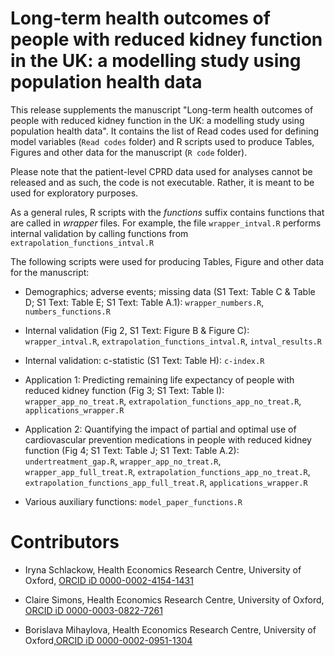 # Long-term health outcomes of people with reduced kidney function in the UK: a modelling study using population health data 

This release supplements the manuscript "Long-term health outcomes of people with reduced kidney function in the UK: a modelling study using population health data". It contains the list of Read codes used for defining model variables (`Read codes` folder) and R scripts used to produce Tables, Figures and other data for the manuscript (`R code` folder). 

Please note that the patient-level CPRD data used for analyses cannot be released and as such, the code is not executable. Rather, it is meant to be used for exploratory purposes.

As a general rules, R scripts with the _functions_ suffix contains functions that are called in _wrapper_ files. For example, the file `wrapper_intval.R` performs internal validation by calling functions from `extrapolation_functions_intval.R`

The following scripts were used for producing Tables, Figure and other data for the manuscript:

* Demographics; adverse events; missing data (S1 Text: Table C & Table D; S1 Text: Table E; S1 Text: Table A.1): `wrapper_numbers.R`, `numbers_functions.R`

* Internal validation (Fig 2, S1 Text: Figure B & Figure C): `wrapper_intval.R`, `extrapolation_functions_intval.R`, `intval_results.R`

* Internal validation: c-statistic (S1 Text: Table H): `c-index.R`

* Application 1: Predicting remaining life expectancy of people with reduced kidney function (Fig 3; S1 Text: Table I): `wrapper_app_no_treat.R`, `extrapolation_functions_app_no_treat.R`, `applications_wrapper.R`

* Application 2: Quantifying the impact of partial and optimal use of cardiovascular prevention medications in people with reduced kidney function (Fig 4; S1 Text: Table J; S1 Text: Table A.2): `undertreatment_gap.R`, `wrapper_app_no_treat.R`, `wrapper_app_full_treat.R`, `extrapolation_functions_app_no_treat.R`, `extrapolation_functions_app_full_treat.R`, `applications_wrapper.R`

* Various auxiliary functions: `model_paper_functions.R`

# Contributors

* Iryna Schlackow, Health Economics Research Centre, University of Oxford, [ORCID iD 0000-0002-4154-1431](https://orcid.org/0000-0002-4154-1431)

* Claire Simons, Health Economics Research Centre, University of Oxford, [ORCID iD 0000-0003-0822-7261](https://orcid.org/0000-0003-0822-7261)

* Borislava Mihaylova, Health Economics Research Centre, University of Oxford,[ORCID iD 0000-0002-0951-1304](https://orcid.org/0000-0002-0951-1304)
